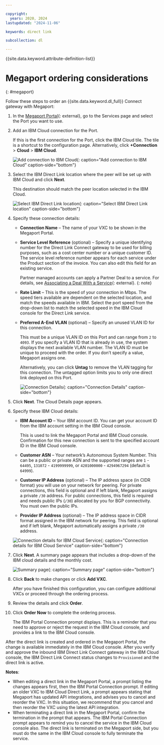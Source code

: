 ```yaml
---

copyright:
  years: 2020, 2024
lastupdated: "2024-11-06"

keywords: direct link

subcollection: dl

---
```


{{site.data.keyword.attribute-definition-list}}

# Megaport ordering considerations
{: #megaport}

Follow these steps to order an {{site.data.keyword.dl_full}} Connect gateway with Megaport:

1. In the [Megaport Portal](https://portal.megaport.com/login){: external}, go to the Services page and select the Port you want to use.
1. Add an IBM Cloud connection for the Port.

   If this is the first connection for the Port, click the IBM Cloud tile. The tile is a shortcut to the configuration page. Alternatively, click **+Connection** > **Cloud** > **IBM Cloud**.

   ![Add connection to IBM Cloud](images/megaport1.png "Add connection to IBM Cloud"){: caption="Add connection to IBM Cloud" caption-side="bottom"}

1. Select the IBM Direct Link location where the peer will be set up with IBM Cloud and click **Next**.

   This destination should match the peer location selected in the IBM Cloud.

   ![Select IBM Direct Link location](images/megaport2.png "Select IBM Direct Link location"){: caption="Select IBM Direct Link location" caption-side="bottom"}

1. Specify these connection details:

   * **Connection Name** – The name of your VXC to be shown in the Megaport Portal.
   * **Service Level Reference** (optional) – Specify a unique identifying number for the Direct Link Connect gateway to be used for billing purposes, such as a cost center number or a unique customer ID. The service level reference number appears for each service under the Product section of the invoice. You can also edit this field for an existing service.

      Partner managed accounts can apply a Partner Deal to a service. For details, see [Associating a Deal With a Service](https://partner-docs.megaport.com/services/deal-ids/){: external}.
      {: note}

   * **Rate Limit** – This is the speed of your connection in Mbps. The speed tiers available are dependent on the selected location, and match the speeds available in IBM. Select the port speed from the drop-down list to match the selected speed in the IBM Cloud console for the Direct Link service.

   * **Preferred A-End VLAN** (optional) – Specify an unused VLAN ID for this connection.

      This must be a unique VLAN ID on this Port and can range from `2` to `4093`. If you specify a VLAN ID that is already in use, the system displays the next available VLAN number. The VLAN ID must be unique to proceed with the order. If you don’t specify a value, Megaport assigns one.

      Alternatively, you can click **Untag** to remove the VLAN tagging for this connection. The untagged option limits you to only one direct link deployed on this Port.

      ![Connection Details](images/megaport3.png "Connection Details"){: caption="Connection Details" caption-side="bottom"}

1. Click **Next**. The Cloud Details page appears.
1. Specify these IBM Cloud details:

   * **IBM Account ID** – Your IBM account ID. You can get your account ID from the IBM account setting in the IBM Cloud console.

      This is used to link the Megaport Portal and IBM Cloud console. Confirmation for this new connection is sent to the specified account ID in the IBM Cloud console.

   * **Customer ASN** – Your network’s Autonomous System Number. This can be a public or private ASN and the supported ranges are `1` - `64495`, `131072` - `4199999999`, or `4201000000` - `4294967294` (default is `64999`).

   * **Customer IP Address** (optional) – The IP address space (in CIDR format) you will use on your network for peering. For private connections, this field is optional and if left blank, Megaport assigns a private `/30` address. For public connections, this field is required and needs public IPs (`/30`) allocated by you for BGP connectivity. You must own the public IPs.

   * **Provider IP Address** (optional) – The IP address space in CIDR format assigned in the IBM network for peering. This field is optional and if left blank, Megaport automatically assigns a private `/30` address.

   ![Connection details for IBM Cloud Service](images/megaport4.png "Connection details for IBM Cloud Service"){: caption="Connection details for IBM Cloud Service" caption-side="bottom"}

1. Click **Next**. A summary page appears that includes a drop-down of the IBM cloud details and the monthly cost.

   ![Summary page](images/megaport5.png "Summary page"){: caption="Summary page" caption-side="bottom"}

1. Click **Back** to make changes or click **Add VXC**.

   After you have finished this configuration, you can configure additional VXCs or proceed through the ordering process.

1. Review the details and click **Order**.

1. Click **Order Now** to complete the ordering process.

   The IBM Portal Connection prompt displays. This is a reminder that you need to approve or reject the request in the IBM Cloud console, and provides a link to the IBM Cloud console.

After the direct link is created and ordered in the Megaport Portal, the change is available immediately in the IBM Cloud console. After you verify and approve the inbound IBM Direct Link Connect gateway in the IBM Cloud console, the IBM Direct Link Connect status changes to `Provisioned` and the direct link is active.

**Notes**:

* When editing a direct link in the Megaport Portal, a prompt listing the changes appears first, then the IBM Portal Connection prompt. If editing an older VXC to IBM Cloud Direct Link, a prompt appears stating that Megaport has updated API integrations, and advises you to cancel and reorder the VXC. In this situation, we recommend that you cancel and then reorder the VXC using the latest API integration.
* When terminating a direct link in the Megaport Portal, confirm the termination in the prompt that appears. The IBM Portal Connection prompt appears to remind you to cancel the service in the IBM Cloud console also. The direct link is terminated on the Megaport side, but you must do the same in the IBM Cloud console to fully terminate the service.
